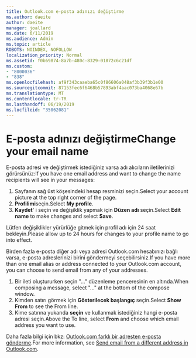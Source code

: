 ```yaml
---
title: Outlook.com e-posta adınızı değiştirme
ms.author: daeite
author: daeite
manager: joallard
ms.date: 6/11/2019
ms.audience: Admin
ms.topic: article
ROBOTS: NOINDEX, NOFOLLOW
localization_priority: Normal
ms.assetid: f0b69874-8a7b-480c-8329-01872c6c21df
ms.custom:
- "8000036"
- "838"
ms.openlocfilehash: af9f343caaeba65c0f86606a048af3b39f3b1e00
ms.sourcegitcommit: 87153fec6f6468b57893abf4aac073ba4068e67b
ms.translationtype: MT
ms.contentlocale: tr-TR
ms.lasthandoff: 06/19/2019
ms.locfileid: "35062081"
---
```

# <a name="change-your-email-name"></a><span data-ttu-id="51e51-102">E-posta adınızı değiştirme</span><span class="sxs-lookup"><span data-stu-id="51e51-102">Change your email name</span></span>

<span data-ttu-id="51e51-103">E-posta adresi ve değiştirmek istediğiniz varsa adı alıcıların iletilerinizi görürsünüz:</span><span class="sxs-lookup"><span data-stu-id="51e51-103">If you have one email address and want to change the name recipients will see in your messages:</span></span>
  
1. <span data-ttu-id="51e51-104">Sayfanın sağ üst köşesindeki hesap resminizi seçin.</span><span class="sxs-lookup"><span data-stu-id="51e51-104">Select your account picture at the top right corner of the page.</span></span>
2. <span data-ttu-id="51e51-105">**Profilimi**seçin.</span><span class="sxs-lookup"><span data-stu-id="51e51-105">Select **My profile**.</span></span>
3. <span data-ttu-id="51e51-106">**Kaydet**' i seçin ve değişiklik yapmak için **Düzen adı** seçin.</span><span class="sxs-lookup"><span data-stu-id="51e51-106">Select **Edit name** to make changes and select **Save**.</span></span>

<span data-ttu-id="51e51-107">Lütfen değişiklikler yürürlüğe gitmek için profil adı için 24 saat bekleyin.</span><span class="sxs-lookup"><span data-stu-id="51e51-107">Please allow up to 24 hours for changes to your profile name to go into effect.</span></span>
  
<span data-ttu-id="51e51-108">Birden fazla e-posta diğer adı veya adresi Outlook.com hesabınızı bağlı varsa, e-posta adreslerinizi birini göndermeyi seçebilirsiniz.</span><span class="sxs-lookup"><span data-stu-id="51e51-108">If you have more than one email alias or address connected to your Outlook.com account, you can choose to send email from any of your addresses.</span></span>
  
1. <span data-ttu-id="51e51-109">Bir ileti oluştururken seçin "..." düzenleme penceresinin en altında.</span><span class="sxs-lookup"><span data-stu-id="51e51-109">When composing a message, select "..." at the bottom of the compose window.</span></span>
1. <span data-ttu-id="51e51-110">Kimden satırı görmek için **Gösterilecek başlangıç** seçin.</span><span class="sxs-lookup"><span data-stu-id="51e51-110">Select **Show From** to see the From line.</span></span>
1. <span data-ttu-id="51e51-111">Kime satırına yukarıda **seçin** ve kullanmak istediğiniz hangi e-posta adresi seçin.</span><span class="sxs-lookup"><span data-stu-id="51e51-111">Above the To line, select **From** and choose which email address you want to use.</span></span>

<span data-ttu-id="51e51-112">Daha fazla bilgi için bkz: [Outlook.com farklı bir adresten e-posta gönderme](https://go.microsoft.com/fwlink/p/?linkid=2001701&amp;clcid=0x409).</span><span class="sxs-lookup"><span data-stu-id="51e51-112">For more information, see [Send email from a different address in Outlook.com](https://go.microsoft.com/fwlink/p/?linkid=2001701&amp;clcid=0x409).</span></span>